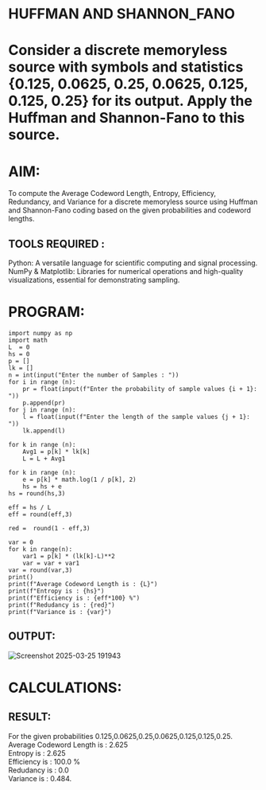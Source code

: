 # HUFFMAN AND SHANNON_FANO
# Consider a discrete memoryless source with symbols and statistics {0.125, 0.0625, 0.25, 0.0625, 0.125, 0.125, 0.25} for its output. Apply the Huffman and Shannon-Fano to this source.

# AIM:
  To compute the Average Codeword Length, Entropy, Efficiency, Redundancy, and Variance for a discrete memoryless source 
using Huffman and Shannon-Fano coding based on the given probabilities and codeword lengths.

## TOOLS REQUIRED :

Python: A versatile language for scientific computing and signal processing. <br />
NumPy & Matplotlib: Libraries for numerical operations and high-quality visualizations, essential for demonstrating sampling.
      
# PROGRAM:
```
import numpy as np
import math 
L  = 0
hs = 0
p = []
lk = []
n = int(input("Enter the number of Samples : "))
for i in range (n): 
    pr = float(input(f"Enter the probability of sample values {i + 1}: "))  
    p.append(pr)
for j in range (n): 
    l = float(input(f"Enter the length of the sample values {j + 1}: "))  
    lk.append(l)

for k in range (n):
    Avg1 = p[k] * lk[k]
    L = L + Avg1

for k in range (n):
    e = p[k] * math.log(1 / p[k], 2)
    hs = hs + e
hs = round(hs,3)

eff = hs / L
eff = round(eff,3)

red =  round(1 - eff,3) 

var = 0
for k in range(n):
    var1 = p[k] * (lk[k]-L)**2
    var = var + var1
var = round(var,3)
print()
print(f"Average Codeword Length is : {L}")
print(f"Entropy is : {hs}")
print(f"Efficiency is : {eff*100} %")
print(f"Redudancy is : {red}")
print(f"Variance is : {var}")
```


## OUTPUT:  
![Screenshot 2025-03-25 191943](https://github.com/user-attachments/assets/efa46457-a3cc-4c5a-b3c2-4795c1ed616c)

# CALCULATIONS:

## RESULT: 
For the given probabilities 
0.125,0.0625,0.25,0.0625,0.125,0.125,0.25. <br />
Average Codeword Length is : 2.625 <br />
Entropy is : 2.625 <br />
Efficiency is : 100.0 % <br />
Redudancy is : 0.0 <br />
Variance is : 0.484. <br />
